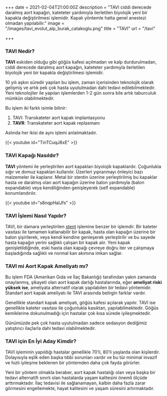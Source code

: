 +++
date = 2021-02-04T21:00:00Z
description = "TAVI ciddi derecede daralmış aort kapağın, kateteter yardımıyla ilerletilen biyolojik yeni bir kapakla değiştirilmesi işlemidir. Kapalı yöntemle hatta genel anestezi olmadan yapılabilir."
image = "/images/tavi_evolut_alp_burak_catakoglu.png"
title = "TAVI"
url = "/tavi"

+++
### TAVI Nedir?

**TAVI** eskiden olduğu gibi göğüs kafesi açılmadan ve kalp durdurulmadan, ciddi derecede daralmış aort kapağın, kateteter yardımıyla ilerletilen biyolojik yeni bir kapakla değiştirilmesi işlemidir.

10 yılı aşkın süredir yapılan bu işlem, zaman içerisinden teknolojik olarak gelişmiş ve artık pek çok hasta uyutulmadan dahi tedavi edilebilmektedir. Yeni teknolojiler ile yapılan işlemlerden 1-2 gün sonra bile artık taburculuk mümkün olabilmektedir.

Bu işlem iki farklı isimle bilinir:

1. TAVI: Transkateter aort kapak implantasyonu
2. **TAVR**: Transkateter aort kapak replasmanı

Aslında her ikisi de aynı işlemi anlatmaktadır.

{{< youtube id="TinTCuqJ8xE" >}}

### TAVI Kapağı Nasıldır?

**TAVI** yöntemi ile yerleştirilen aort kapakları biyolojik kapaklardır. Çoğunlukla sığır ve domuz kapakları kullanılır. Üzerleri yıpranmayı önleyici bazı malzemeler ile kaplanır. Metal bir stentin üzerine yerleştirilmiş bu kapaklar hasta ve daralmış olan aort kapağın üzerine balon yardımıyla (balon expandable) veya kendiliğinden genişleyerek (self expandable) konumlandırılır.

{{< youtube id="s8nqpHalJfs" >}}

### TAVI İşlemi Nasıl Yapılır?

TAVI, bir damara yerleştirilen [stent](https://anjiyostent.com/category/stent/) işlemine benzer bir işlemdir. Bir kateter vasıtası ile tamamen katlanabilir bir kapak, hasta olan kapağın üzerine bir balon şişirilerek, veya kendi kendine genleşerek yerleştirilir ve bu sayede hasta kapağın yerini sağlıklı çalışan bir kapak alır. Yeni kapak genişletildiğinde, eski hasta olan kapağı çevreye doğru iter ve çalışmaya başladığında sağlıklı ve normal kan akımına imkan sağlar.

### TAVI mi Aort Kapak Ameliyatı mı?

Bu işlem FDA (Amerikan Gıda ve İlaç Bakanlığı) tarafından yakın zamanda onaylanmış, şikayeti olan aort kapak darlığı hastalarında, eğer **ameliyat riski yüksek ise**, ameliyata alternatif olarak yapılabilen bir tedavi yöntemidir. Standart aort kapak ameliyatı ile TAVI arasında belirgin farklar vardır.

Genellikle standart kapak ameliyatı, göğüs kafesi açılarak yapılır. TAVI ise genellikle kateter vasıtası ile çoğunlukla kasıktan, yapılabilmektedir. Göğüs kemiklerine dokunulmadığı için hastalar çok kısa sürede iyileşmektedir.

Günümüzde pek çok hasta uyutulmadan sadece sedasyon dediğimiz yatıştırıcı ilaçlarla dahi tedavi olabilmektedir.

### TAVI için En İyi Aday Kimdir?

TAVI işleminin yapıldığı hastalar genellikle 70’li, 80’li yaşlarda olan kişilerdir. Dolayısıyla eşlik eden başka tıbbi sorunları vardır ve bu tür minimal invazif ve hızlı iyileşme beklenen bir yöntemden daha çok fayda görürler.

Yeni bir yöntem olmakla beraber, aort kapak hastalığı olan veya başka bir tedavi alternatifi sınırlı olan hastalarda yaşam kalitesini önemli ölçüde arttırmaktadır. İlaç tedavisi ile sağlanamayan, kalbin daha fazla zarar görmesini engellemekte, hayat kalitesini ve yaşam süresini artırmaktadır.